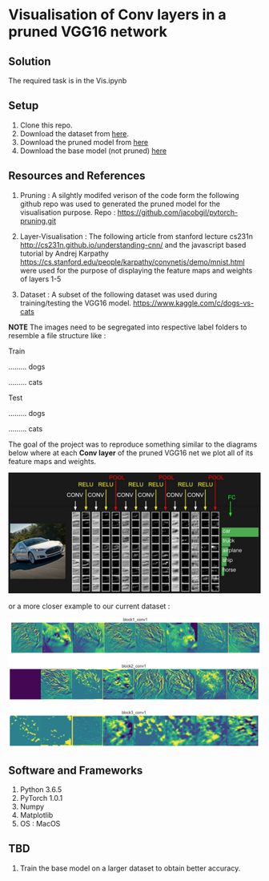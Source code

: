 # Visualisation of Conv layers in a pruned VGG16 network

## Solution
The required task is in the Vis.ipynb

## Setup
1. Clone this repo.
2. Download the dataset from [here](https://www.kaggle.com/c/dogs-vs-cats).
3. Download the pruned model from [here](https://drive.google.com/file/d/1OAUZeUqozrA4Rh50MJ3hQUA-Q8XFV13r/view?usp=sharing)
4. Download the base model (not pruned) [here](https://drive.google.com/open?id=1iiwwflrNDzwFy3J-nqn-K0YDmp1D7_yV)

## Resources and References
1. Pruning : A silghtly modifed verison of the code form the following github repo was used to generated the pruned model for the visualisation purpose. Repo : https://github.com/jacobgil/pytorch-pruning.git

2. Layer-Visualisation : The following article from stanford lecture cs231n http://cs231n.github.io/understanding-cnn/ and the javascript based tutorial by Andrej Karpathy https://cs.stanford.edu/people/karpathy/convnetjs/demo/mnist.html were used for the purpose of displaying the feature maps and weights of layers 1-5

3. Dataset : A subset of the following dataset was used during training/testing the VGG16 model. https://www.kaggle.com/c/dogs-vs-cats

<b>NOTE</b> The images need to be segregated into respective label folders to resemble a file structure like :

Train

......... dogs

......... cats


Test


......... dogs

......... cats

The goal of the project was to reproduce something similar to the diagrams below where at each <b>Conv layer</b> of the pruned VGG16 net we plot all of its feature maps and weights.

!['not-found'](images/readme_example.jpeg)

or a more closer example to our current dataset :

!['not-found'](images/readme_2.png)

## Software and Frameworks
1. Python 3.6.5
2. PyTorch 1.0.1
3. Numpy
4. Matplotlib
5. OS : MacOS

## TBD
1. Train the base model on a larger dataset to obtain better accuracy.
